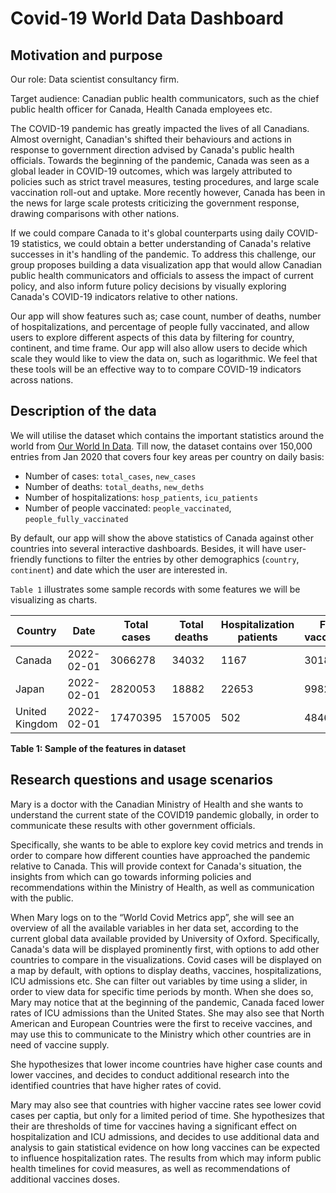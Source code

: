 # Covid-19 World Data Dashboard

## Motivation and purpose

Our role: Data scientist consultancy firm.

Target audience: Canadian public health communicators, such as the chief public health officer for Canada, Health Canada employees etc.

The COVID-19 pandemic has greatly impacted the lives of all Canadians. Almost overnight, Canadian's shifted their behaviours and actions in response to government direction advised by Canada's public health officials. Towards the beginning of the pandemic, Canada was seen as a global leader in COVID-19 outcomes, which was largely attributed to policies such as strict travel measures, testing procedures, and large scale vaccination roll-out and uptake. More recently however, Canada has been in the news for large scale protests criticizing the government response, drawing comparisons with other nations. 

If we could compare Canada to it's global counterparts using daily COVID-19 statistics, we could obtain a better understanding of Canada's relative successes in it's handling of the pandemic. To address this challenge, our group proposes building a data visualization app that would allow Canadian public health communicators and officials to assess the impact of current policy, and also inform future policy decisions by visually exploring Canada's COVID-19 indicators relative to other nations.
 
Our app will show features such as; case count, number of deaths, number of hospitalizations, and percentage of people fully vaccinated, and allow users to explore different aspects of this data by filtering for country, continent, and time frame. Our app will also allow users to decide which scale they would like to view the data on, such as logarithmic. We feel that these tools will be an effective way to to compare COVID-19 indicators across nations.


## Description of the data

We will utilise the dataset which contains the important statistics around the world from [Our World In Data](https://ourworldindata.org/coronavirus). Till now, the dataset contains over 150,000 entries from Jan 2020 that covers four key areas per country on daily basis:

- Number of cases: `total_cases`, `new_cases`
- Number of deaths: `total_deaths`, `new_deths`
- Number of hospitalizations: `hosp_patients`, `icu_patients`
- Number of people vaccinated: `people_vaccinated`, `people_fully_vaccinated`

By default, our app will show the above statistics of Canada against other countries into several interactive dashboards. Besides, it will have user-friendly functions to filter the entries by other demographics  (`country`, `continent`) and date which the user are interested in.

`Table 1` illustrates some sample records with some features we will be visualizing as charts.

|Country|Date|Total cases|Total deaths|Hospitalization patients|Fully vaccinated|
|-------|----|-----------|------------|------------------|----------------|
|Canada|2022-02-01|3066278|34032|1167|30182561|
|Japan|2022-02-01|2820053|18882|22653|99824114|
|United Kingdom|2022-02-01|17470395|157005|502|48467140|

**Table 1: Sample of the features in dataset**

## Research questions and usage scenarios

Mary is a doctor with the Canadian Ministry of Health and she wants to understand the current state of the COVID19 pandemic globally, in order to communicate these results with other government officials.

Specifically, she wants to be able to explore key covid metrics and trends in order to compare how different counties have approached the pandemic relative to Canada. This will provide context for Canada's situation, the insights from which can go towards informing policies and recommendations within the Ministry of Health, as well as communication with the public.

When Mary logs on to the “World Covid Metrics app”, she will see an overview of all the available variables in her data set, according to the current global data available provided by University of Oxford. Specifically, Canada's data will be displayed prominently first, with options to add other countries to compare in the visualizations. Covid cases will be displayed on a map by default, with options to display deaths, vaccines, hospitalizations, ICU admissions etc. She can filter out variables by time using a slider, in order to view data for specific time periods by month. When she does so, Mary may notice that at the beginning of the pandemic, Canada faced lower rates of ICU admissions than the United States. She may also see that North American and European Countries were the first to receive vaccines, and may use this to communicate to the Ministry which other countries are in need of vaccine supply. 

She hypothesizes that lower income countries have higher case counts and lower vaccines, and decides to conduct additional research into the identified countries that have higher rates of covid.

Mary may also see that countries with higher vaccine rates see lower covid cases per captia, but only for a limited period of time. She hypothesizes that their are thresholds of time for vaccines having a significant effect on hospitalization and ICU admissions, and decides to use additional data and analysis to gain statistical evidence on how long vaccines can be expected to influence hospitalization rates. The results from which may inform public health timelines for covid measures, as well as recommendations of additional vaccines doses.

